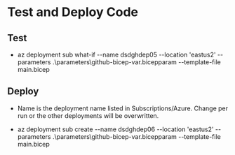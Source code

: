 # Test and Deploy Code

## Test

- az deployment sub what-if --name dsdghdep05 --location 'eastus2' --parameters .\parameters\github-bicep-var.bicepparam --template-file main.bicep

## Deploy

- Name is the deployment name listed in Subscriptions/Azure. Change per run or the other deployments will be overwritten.

- az deployment sub create --name dsdghdep06 --location 'eastus2' --parameters .\parameters\github-bicep-var.bicepparam --template-file main.bicep